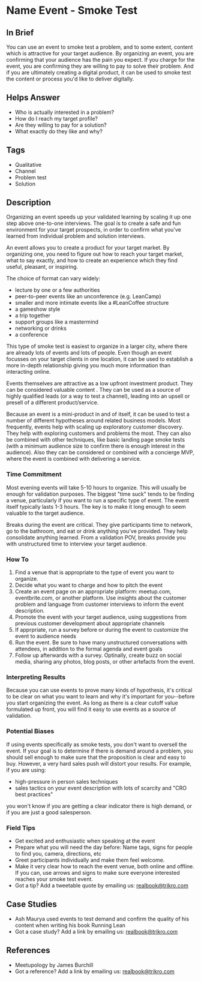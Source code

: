 # Name Event - Smoke Test

## In Brief

You can use an event to smoke test a problem, and to some extent, content which is attractive for your target audience. By organizing an event, you are confirming that your audience has the pain you expect. If you charge for the event, you are confirming they are willing to pay to solve their problem. And if you are ultimately creating a digital product, it can be used to smoke test the content or process you'd like to deliver digitally. 

## Helps Answer
 * Who is actually interested in a problem?
 * How do I reach my target profile? 
 * Are they willing to pay for a solution?
 * What exactly do they like and why?

## Tags
 * Qualitative
 * Channel
 * Problem test
 * Solution

## Description

Organizing an event speeds up your validated learning by scaling it up one step above one-to-one interviews. The goal is to create a safe and fun environment for your target prospects, in order to confirm what you've learned from individual problem and solution interviews. 

An event allows you to create a product for your target market. By organizing one, you need to figure out how to reach your target market, what to say exactly, and how to create an experience which they find useful, pleasant, or inspiring. 

The choice of format can vary widely: 
 * lecture by one or a few authorities
 * peer-to-peer events like an unconference (e.g. LeanCamp)
 * smaller and more intimate events like a #LeanCoffee structure
 * a gameshow style 
 * a trip together
 * support groups like a mastermind
 * networking or drinks 
 * a conference
 
This type of smoke test is easiest to organize in a larger city, where there are already lots of events and lots of people. Even though an event focusses on your target clients in one location, it can be used to establish a more in-depth relationship giving you much more information than interacting online.

Events themselves are attractive as a low upfront investment product. They can be considered valuable content . They can be used as a source of highly qualified leads (or a way to test a channel), leading into an upsell or presell of a different product/service. 

Because an event is a mini-product in and of itself, it can be used to test a number of different hypotheses around related business models. Most frequently, events help with scaling up exploratory customer discovery. They help with exploring customers and problems the most. They can also be combined with other techniques, like basic landing page smoke tests (with a minimum audience size to confirm there is enough interest in the audience). Also they can be considered or combined with a concierge MVP, where the event is combined with delivering a service. 

### Time Commitment

Most evening events will take 5-10 hours to organize. This will usually be enough for validation purposes. The biggest "time suck" tends to be finding a venue, particularly if you want to run a specific type of event. The event itself typically lasts 1-3 hours. The key is to make it long enough to seem valuable to the target audience. 

Breaks during the event are critical. They give participants time to network, go to the bathroom, and eat or drink anything you've provided. They help consolidate anything learned. From a validation POV, breaks  provide you with unstructured time to interview your target audience.

### How To

 1. Find a venue that is appropriate to the type of event you want to organize.
 2. Decide what you want to charge and how to pitch the event
 3. Create an event page on an appropriate platform: meetup.com, eventbrite.com, or another platform. Use insights about the customer problem and language from customer interviews to inform the event description.
 4. Promote the event with your target audience, using suggestions from previous customer development about appropriate channels
 5. If apprpriate, run a survey before or during the event to customize the event to audience needs
 6. Run the event. Be sure to have many unstructured conversations with attendees, in addition to the formal agenda and event goals
 7. Follow up afterwards with a survey. Optinally, create buzz on social media, sharing any photos, blog posts, or other artefacts from the event.

### Interpreting Results

Because you can use events to prove many kinds of hypothesis, it's critical to be clear on what you want to learn and why it's important for you--before you start organizing the event. As long as there is a clear cutoff value formulated up front, you will find it easy to use events as a source of validation. 

### Potential Biases

If using events specifically as smoke tests, you don't want to oversell the event. If your goal is to determine if there is demand around a problem, you should sell enough to make sure that the proposition is clear and easy to buy. However, a very hard sales push will distort your results. For example, if you are using:

* high-pressure in person sales techniques 
* sales tactics on your event description with lots of scarcity and "CRO best practices"

you won't know if you are getting a clear indicator there is high demand, or if you are just a good salesperson.

### Field Tips
 * Get excited and enthusiastic when speaking at the event
 * Prepare what you will need the day before: Name tags, signs for people to find you, camera, directions, etc
 * Greet participants individually and make them feel welcome. 
 * Make it very clear how to reach the event venue, both online and offline. If you can, use arrows and signs to make sure everyone interested reaches your smoke test event.
 * Got a tip? Add a tweetable quote by emailing us: realbook@trikro.com

## Case Studies
 * Ash Maurya used events to test demand and confirm the quality of his content when writing his book Running Lean
 * Got a case study? Add a link by emailing us: realbook@trikro.com
 
## References
 * Meetupology by James Burchill
 * Got a reference? Add a link by emailing us: realbook@trikro.com
 